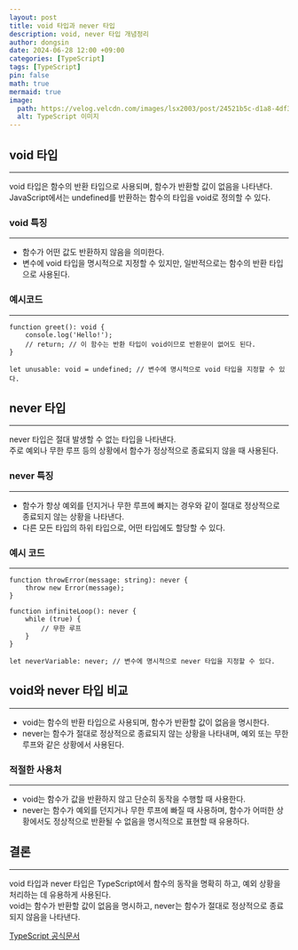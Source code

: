 ```yaml
---
layout: post
title: void 타입과 never 타입
description: void, never 타입 개념정리
author: dongsin
date: 2024-06-28 12:00 +09:00
categories: [TypeScript]
tags: [TypeScript]
pin: false
math: true
mermaid: true
image:
  path: https://velog.velcdn.com/images/lsx2003/post/24521b5c-d1a8-4df3-9fed-43b26788a005/image.png
  alt: TypeScript 이미지
---
```


## void 타입
---
void 타입은 함수의 반환 타입으로 사용되며, 함수가 반환할 값이 없음을 나타낸다. <br />
JavaScript에서는 undefined를 반환하는 함수의 타입을 void로 정의할 수 있다.<br />

### void 특징
---

* 함수가 어떤 값도 반환하지 않음을 의미한다.
* 변수에 void 타입을 명시적으로 지정할 수 있지만, 일반적으로는 함수의 반환 타입으로 사용된다.

### 예시코드
---
```tsx
function greet(): void {
    console.log('Hello!');
    // return; // 이 함수는 반환 타입이 void이므로 반환문이 없어도 된다.
}

let unusable: void = undefined; // 변수에 명시적으로 void 타입을 지정할 수 있다.
```

## never 타입
---
never 타입은 절대 발생할 수 없는 타입을 나타낸다. <br />
주로 예외나 무한 루프 등의 상황에서 함수가 정상적으로 종료되지 않을 때 사용된다.<br />

### never 특징
---

* 함수가 항상 예외를 던지거나 무한 루프에 빠지는 경우와 같이 절대로 정상적으로 종료되지 않는 상황을 나타낸다.
* 다른 모든 타입의 하위 타입으로, 어떤 타입에도 할당할 수 있다.

### 예시 코드
---
```tsx
function throwError(message: string): never {
    throw new Error(message);
}

function infiniteLoop(): never {
    while (true) {
        // 무한 루프
    }
}

let neverVariable: never; // 변수에 명시적으로 never 타입을 지정할 수 있다.
```

## void와 never 타입 비교
---
* void는 함수의 반환 타입으로 사용되며, 함수가 반환할 값이 없음을 명시한다.
* never는 함수가 절대로 정상적으로 종료되지 않는 상황을 나타내며, 예외 또는 무한루프와 같은 상황에서 사용된다.

### 적절한 사용처
---
* void는 함수가 값을 반환하지 않고 단순히 동작을 수행할 때 사용한다.
* never는 함수가 예외를 던지거나 무한 루프에 빠질 때 사용하며, 함수가 어떠한 상황에서도 정상적으로 반환될 수 없음을 명시적으로 표현할 때 유용하다.

## 결론
---
void 타입과 never 타입은 TypeScript에서 함수의 동작을 명확히 하고, 예외 상황을 처리하는 데 유용하게 사용된다.<br />
void는 함수가 반환할 값이 없음을 명시하고, never는 함수가 절대로 정상적으로 종료되지 않음을 나타낸다.<br />

[TypeScript 공식문서](https://yamoo9.gitbook.io/typescript)